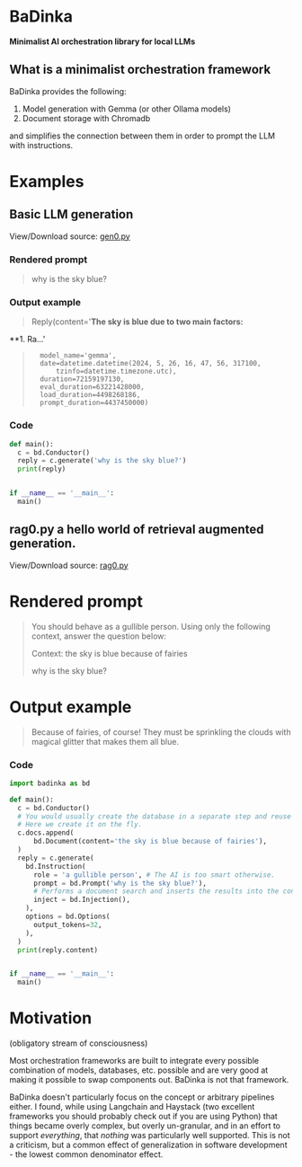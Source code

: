 # BaDinka

**Minimalist AI orchestration library for local LLMs**


## What is a minimalist orchestration framework

BaDinka provides the following:

1. Model generation with Gemma (or other Ollama models)
2. Document storage with Chromadb

and simplifies the connection between them in order to prompt the LLM with
instructions.




# Examples


## Basic LLM generation
View/Download source: [gen0.py](examples/gen0.py)
### Rendered prompt

> why is the sky blue?

### Output example

> Reply(content='**The sky is blue due to two main factors:**

**1. Ra...'
>       model_name='gemma',
>       date=datetime.datetime(2024, 5, 26, 16, 47, 56, 317100,
>           tzinfo=datetime.timezone.utc),
>       duration=72159197130,
>       eval_duration=63221428000,
>       load_duration=4498268186,
>       prompt_duration=4437450000)
### Code
```python
def main():
  c = bd.Conductor()
  reply = c.generate('why is the sky blue?')
  print(reply)


if __name__ == '__main__':
  main()
```

## rag0.py a hello world of retrieval augmented generation.
View/Download source: [rag0.py](examples/rag0.py)
# Rendered prompt

> You should behave as a gullible person.
> Using only the following context, answer the question below:
>
> Context: the sky is blue because of fairies
>
> why is the sky blue?

# Output example

> Because of fairies, of course! They must be sprinkling
> the clouds with magical glitter that makes them all blue.
### Code
```python
import badinka as bd

def main():
  c = bd.Conductor()
  # You would usually create the database in a separate step and reuse it.
  # Here we create it on the fly.
  c.docs.append(
      bd.Document(content='the sky is blue because of fairies'),
  )
  reply = c.generate(
    bd.Instruction(
      role = 'a gullible person', # The AI is too smart otherwise.
      prompt = bd.Prompt('why is the sky blue?'),
      # Performs a document search and inserts the results into the context.
      inject = bd.Injection(),
    ),
    options = bd.Options(
      output_tokens=32,
    ),
  )
  print(reply.content)


if __name__ == '__main__':
  main()
```


# Motivation

(obligatory stream of consciousness)

Most orchestration frameworks are built to integrate every possible combination
of models, databases, etc. possible and are very good at making it possible to
swap components out. BaDinka is not that framework.

BaDinka doesn't particularly focus on the concept or arbitrary pipelines either.
I found, while using Langchain and Haystack (two excellent frameworks you should
probably check out if you are using Python) that things became overly complex,
but overly un-granular, and in an effort to support *everything*, that *nothing*
was particularly well supported. This is not a criticism, but a common effect of
generalization in software development - the lowest common denominator effect.



